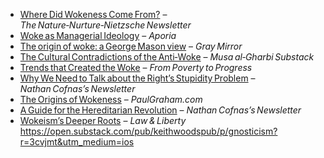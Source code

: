 * [Where Did Wokeness Come From?](https://www.stevestewartwilliams.com/p/where-did-wokeness-come-from) – *The Nature‑Nurture‑Nietzsche Newsletter* 
* [Woke as Managerial Ideology](https://www.aporiamagazine.com/p/woke-as-managerial-ideology) – *Aporia* 
* [The origin of woke: a George Mason view](https://graymirror.substack.com/p/the-origin-of-woke-a-george-mason) – *Gray Mirror* 
* [The Cultural Contradictions of the Anti‑Woke](https://musaalgharbi.substack.com/p/the-cultural-contradictions-of-the) – *Musa al‑Gharbi Substack* 
* [Trends that Created the Woke](https://frompovertytoprogress.substack.com/p/trends-that-created-the-woke) – *From Poverty to Progress* 
* [Why We Need to Talk about the Right’s Stupidity Problem](https://ncofnas.com/p/why-we-need-to-talk-about-the-rights) – *Nathan Cofnas’s Newsletter* 
* [The Origins of Wokeness](https://paulgraham.com/woke.html) – *PaulGraham.com* 
* [A Guide for the Hereditarian Revolution](https://ncofnas.com/p/a-guide-for-the-hereditarian-revolution) – *Nathan Cofnas’s Newsletter* 
* [Wokeism’s Deeper Roots](https://lawliberty.org/book-review/wokeisms-deeper-roots) – *Law & Liberty* 
https://open.substack.com/pub/keithwoodspub/p/gnosticism?r=3cvjmt&utm_medium=ios